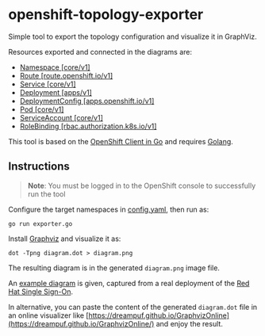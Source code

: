 # openshift-topology-exporter
Simple tool to export the topology configuration and visualize it in GraphViz.

Resources exported and connected in the diagrams are:
* [Namespace [core/v1]](https://docs.openshift.com/online/pro/rest_api/core/namespace-core-v1.html)
* [Route [route.openshift.io/v1]](https://docs.openshift.com/online/pro/rest_api/route_openshift_io/route-route-openshift-io-v1.html)
* [Service [core/v1]](https://docs.openshift.com/online/pro/rest_api/core/service-core-v1.html)
* [Deployment [apps/v1]](https://docs.openshift.com/online/pro/rest_api/apps/deployment-apps-v1.html)
* [DeploymentConfig [apps.openshift.io/v1]](https://docs.openshift.com/online/pro/rest_api/apps_openshift_io/deploymentconfig-apps-openshift-io-v1.html)
* [Pod [core/v1]](https://docs.openshift.com/online/pro/rest_api/core/pod-core-v1.html)
* [ServiceAccount [core/v1]](https://docs.openshift.com/online/pro/rest_api/core/serviceaccount-core-v1.html)
* [RoleBinding [rbac.authorization.k8s.io/v1]](https://docs.openshift.com/online/pro/rest_api/rbac_authorization_k8s_io/rolebinding-rbac-authorization-k8s-io-v1.html)

This tool is based on the [OpenShift Client in Go](https://github.com/openshift/client-go) and requires [Golang](https://go.dev/).

## Instructions
> **Note**: You must be logged in to the OpenShift console to successfully run the tool

Configure the target namespaces in [config.yaml](./config.yaml), then run as:
```shell
go run exporter.go
```
Install [Graphviz](https://graphviz.org/) and visualize it as:
```shell
dot -Tpng diagram.dot > diagram.png
```

The resulting diagram is in the generated `diagram.png` image file.

An [example diagram](./examples/rhsso.png) is given, captured from a real deployment of the [Red Hat Single Sign-On](https://access.redhat.com/products/red-hat-single-sign-on).

In alternative, you can paste the content of the generated `diagram.dot` file in an online visualizer like [https://dreampuf.github.io/GraphvizOnline](https://dreampuf.github.io/GraphvizOnline/) and enjoy the result.